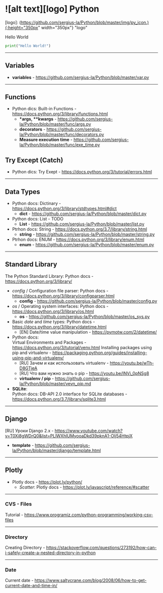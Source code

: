 # ![alt text][logo] Python

[logo]: (https://github.com/sergius-la/Python/blob/master/img/py_icon.){:height="350px" width="350px"} "logo"


Hello World
```python
print("Hello World!")
```

***

## Variables
- __variables__ - https://github.com/sergius-la/Python/blob/master/var.py

***

## Functions

<!-- - Python docs: Functions - TODO -->
- Python dics: Built-in Functions - https://docs.python.org/3/library/functions.html
    - __*args, **kwargs__ - https://github.com/sergius-la/Python/blob/master/func/args.py
    - __decorators__ - https://github.com/sergius-la/Python/blob/master/func/decorators.py
    - __Measure execution time__ - https://github.com/sergius-la/Python/blob/master/func/exe_time.py

## Try Except (Catch)

- Python dics: Try Exept - https://docs.python.org/3/tutorial/errors.html 

***

## Data Types

- Python docs: Dictinary - https://docs.python.org/3/library/stdtypes.html#dict
    - __dict__ - https://github.com/sergius-la/Python/blob/master/dict.py
- Python docs: List - TODO
    - __List__ - https://github.com/sergius-la/Python/blob/master/list.py
- Ptrhon docs: String - https://docs.python.org/3.7/library/string.html
    - __string__ - https://github.com/sergius-la/Python/blob/master/string.py
- Ptrhon docs: ENUM - https://docs.python.org/3/library/enum.html
    - __enum__ -  https://github.com/sergius-la/Python/blob/master/enum.py
***

## Standard Library

The Python Standard Library: Python docs - https://docs.python.org/3/library/ 

- _config_ / Configuration file parser: Python docs - https://docs.python.org/3/library/configparser.html
    - __config__ - https://github.com/sergius-la/Python/blob/master/config.py
- _os_ / Operating system interfaces: Python docs - https://docs.python.org/3/library/os.html
    - __os__ - https://github.com/sergius-la/Python/blob/master/os_sys.py
- Basic _date_ and _time_ types: Python docs - https://docs.python.org/3/library/datetime.html
    - [EN] Date/time value manipulation - https://pymotw.com/2/datetime/
- Python docs: <br> Virtual Environments and Packages - https://docs.python.org/3/tutorial/venv.html
Installing packages using pip and virtualenv - https://packaging.python.org/guides/installing-using-pip-and-virtualenv/ <br>
    - [RU] Зачем и как использовать virtualenv - https://youtu.be/wTh-D8GTjeA
    - [RU] Что вам нужно знать о pip - https://youtu.be/INVi_0pNSg8
    - __virtualenv / pip__ - https://github.com/sergius-la/Python/blob/master/vevn_pip.md
- __SQLite__: <br> Python docs: DB-API 2.0 interface for SQLite databases - https://docs.python.org/3.7/library/sqlite3.html

***

## Django

[RU] Уроки Django 2.x - https://www.youtube.com/watch?v=T0Xi8gWDrQ0&list=PLlWXhlUMyooaDkd39pknA1-Olj54HtpjX

- __template__ - https://github.com/sergius-la/Python/blob/master/django/template.html

***

## Plotly

- Plotly docs - https://plot.ly/python/
    - _Scatter_: Plotly docs  - https://plot.ly/javascript/reference/#scatter

***

### CVS - Files
Tutorial - https://www.programiz.com/python-programming/working-csv-files

***

### Directory
Creating Directory - https://stackoverflow.com/questions/273192/how-can-i-safely-create-a-nested-directory-in-python

***

### Date

Current date - https://www.saltycrane.com/blog/2008/06/how-to-get-current-date-and-time-in/